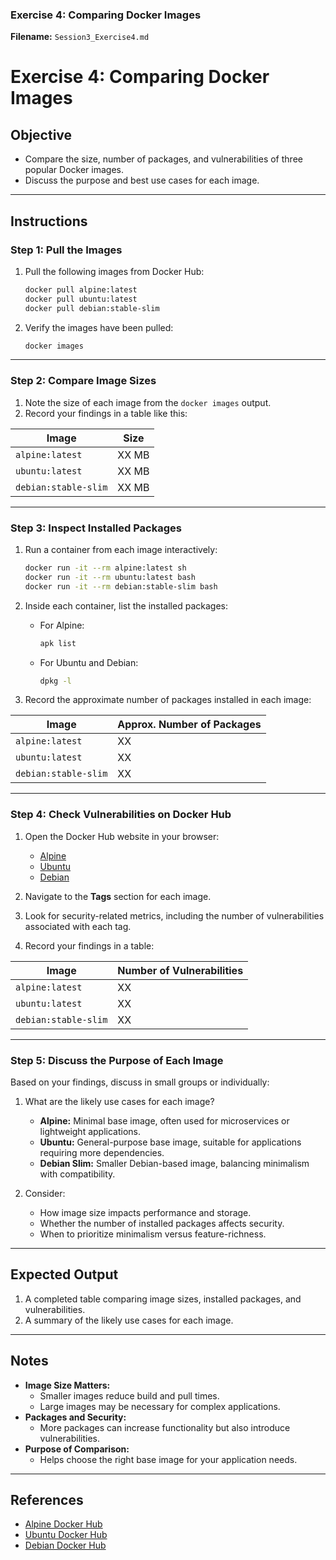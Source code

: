 

### **Exercise 4: Comparing Docker Images**

**Filename:** `Session3_Exercise4.md`

# Exercise 4: Comparing Docker Images

## Objective
- Compare the size, number of packages, and vulnerabilities of three popular Docker images.
- Discuss the purpose and best use cases for each image.

---

## Instructions

### Step 1: Pull the Images
1. Pull the following images from Docker Hub:
   ```bash
   docker pull alpine:latest
   docker pull ubuntu:latest
   docker pull debian:stable-slim
   ```

2. Verify the images have been pulled:
   ```bash
   docker images
   ```

---

### Step 2: Compare Image Sizes
1. Note the size of each image from the `docker images` output.
2. Record your findings in a table like this:

| Image            | Size       |
|-------------------|------------|
| `alpine:latest`  | XX MB      |
| `ubuntu:latest`  | XX MB      |
| `debian:stable-slim` | XX MB  |

---

### Step 3: Inspect Installed Packages
1. Run a container from each image interactively:
   ```bash
   docker run -it --rm alpine:latest sh
   docker run -it --rm ubuntu:latest bash
   docker run -it --rm debian:stable-slim bash
   ```

2. Inside each container, list the installed packages:
   - For Alpine:
     ```bash
     apk list
     ```
   - For Ubuntu and Debian:
     ```bash
     dpkg -l
     ```

3. Record the approximate number of packages installed in each image:

| Image            | Approx. Number of Packages |
|-------------------|----------------------------|
| `alpine:latest`  | XX                         |
| `ubuntu:latest`  | XX                         |
| `debian:stable-slim` | XX                     |

---

### Step 4: Check Vulnerabilities on Docker Hub
1. Open the Docker Hub website in your browser:
   - [Alpine](https://hub.docker.com/_/alpine)
   - [Ubuntu](https://hub.docker.com/_/ubuntu)
   - [Debian](https://hub.docker.com/_/debian)

2. Navigate to the **Tags** section for each image.

3. Look for security-related metrics, including the number of vulnerabilities associated with each tag.

4. Record your findings in a table:

| Image            | Number of Vulnerabilities |
|-------------------|---------------------------|
| `alpine:latest`  | XX                        |
| `ubuntu:latest`  | XX                        |
| `debian:stable-slim` | XX                    |

---

### Step 5: Discuss the Purpose of Each Image
Based on your findings, discuss in small groups or individually:
1. What are the likely use cases for each image?
   - **Alpine:** Minimal base image, often used for microservices or lightweight applications.
   - **Ubuntu:** General-purpose base image, suitable for applications requiring more dependencies.
   - **Debian Slim:** Smaller Debian-based image, balancing minimalism with compatibility.

2. Consider:
   - How image size impacts performance and storage.
   - Whether the number of installed packages affects security.
   - When to prioritize minimalism versus feature-richness.

---

## Expected Output
1. A completed table comparing image sizes, installed packages, and vulnerabilities.
2. A summary of the likely use cases for each image.

---

## Notes
- **Image Size Matters:**
  - Smaller images reduce build and pull times.
  - Large images may be necessary for complex applications.
- **Packages and Security:**
  - More packages can increase functionality but also introduce vulnerabilities.
- **Purpose of Comparison:**
  - Helps choose the right base image for your application needs.

---

## References
- [Alpine Docker Hub](https://hub.docker.com/_/alpine)
- [Ubuntu Docker Hub](https://hub.docker.com/_/ubuntu)
- [Debian Docker Hub](https://hub.docker.com/_/debian)

